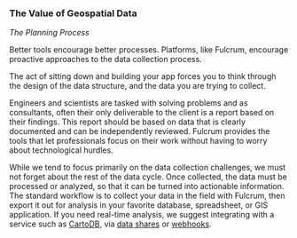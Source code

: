 ### The Value of Geospatial Data

_The Planning Process_

Better tools encourage better processes. Platforms, like Fulcrum, encourage proactive approaches to the data collection process.

The act of sitting down and building your app forces you to think through the design of the data structure, and the data you are trying to collect.

Engineers and scientists are tasked with solving problems and as consultants, often their only deliverable to the client is a report based on their findings. This report should be based on data that is clearly documented and can be independently reviewed. Fulcrum provides the tools that let professionals focus on their work without having to worry about technological hurdles.

While we tend to focus primarily on the data collection challenges, we must not forget about the rest of the data cycle. Once collected, the data must be processed or analyzed, so that it can be turned into actionable information. The standard workflow is to collect your data in the field with Fulcrum, then export it out for analysis in your favorite database, spreadsheet, or GIS application. If you need real-time analysis, we suggest integrating with a service such as [CartoDB](http://cartodb.com/), via [data shares](http://localhost:4000/manual/data-shares/) or [webhooks](http://localhost:4000/developers/webhooks/).






